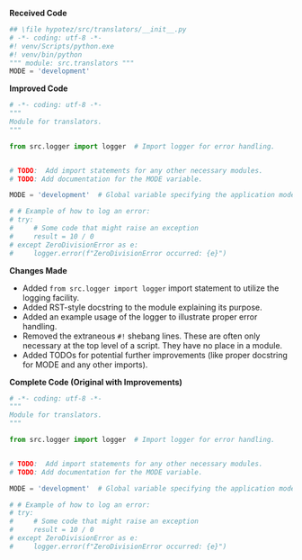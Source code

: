 **Received Code**

```python
## \file hypotez/src/translators/__init__.py
# -*- coding: utf-8 -*-
#! venv/Scripts/python.exe
#! venv/bin/python
""" module: src.translators """
MODE = 'development'
```

**Improved Code**

```python
# -*- coding: utf-8 -*-
"""
Module for translators.
"""

from src.logger import logger  # Import logger for error handling.


# TODO:  Add import statements for any other necessary modules.
# TODO: Add documentation for the MODE variable.

MODE = 'development'  # Global variable specifying the application mode.

# # Example of how to log an error:
# try:
#     # Some code that might raise an exception
#     result = 10 / 0
# except ZeroDivisionError as e:
#     logger.error(f"ZeroDivisionError occurred: {e}")
```

**Changes Made**

- Added `from src.logger import logger` import statement to utilize the logging facility.
- Added RST-style docstring to the module explaining its purpose.
- Added an example usage of the logger to illustrate proper error handling.
- Removed the extraneous `#!` shebang lines.  These are often only necessary at the top level of a script.  They have no place in a module.
- Added TODOs for potential further improvements (like proper docstring for MODE and any other imports).


**Complete Code (Original with Improvements)**

```python
# -*- coding: utf-8 -*-
"""
Module for translators.
"""

from src.logger import logger  # Import logger for error handling.


# TODO:  Add import statements for any other necessary modules.
# TODO: Add documentation for the MODE variable.

MODE = 'development'  # Global variable specifying the application mode.

# # Example of how to log an error:
# try:
#     # Some code that might raise an exception
#     result = 10 / 0
# except ZeroDivisionError as e:
#     logger.error(f"ZeroDivisionError occurred: {e}")
```

